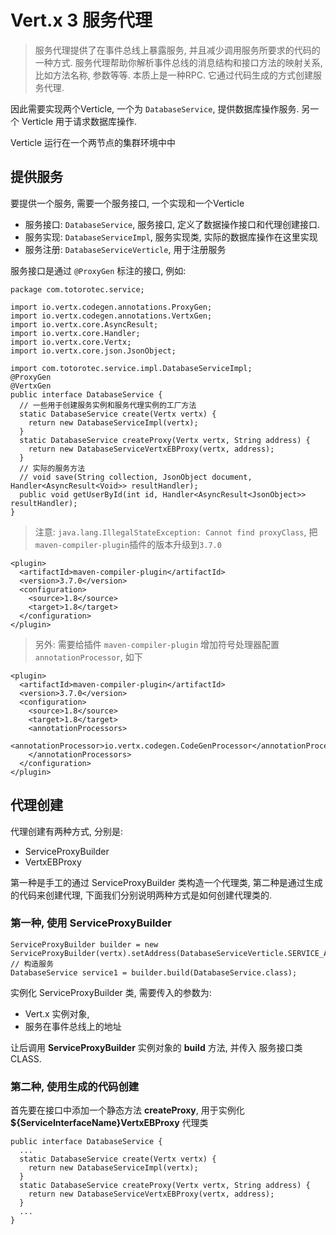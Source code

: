 # Vert.x 3 服务代理

> 服务代理提供了在事件总线上暴露服务, 并且减少调用服务所要求的代码的一种方式. 服务代理帮助你解析事件总线的消息结构和接口方法的映射关系, 比如方法名称, 参数等等. 本质上是一种RPC. 它通过代码生成的方式创建服务代理.

因此需要实现两个Verticle, 一个为 `DatabaseService`, 提供数据库操作服务. 另一个 Verticle 用于请求数据库操作.

Verticle 运行在一个两节点的集群环境中中

## 提供服务

要提供一个服务, 需要一个服务接口, 一个实现和一个Verticle

- 服务接口: `DatabaseService`, 服务接口, 定义了数据操作接口和代理创建接口.
- 服务实现: `DatabaseServiceImpl`, 服务实现类, 实际的数据库操作在这里实现
- 服务注册: `DatabaseServiceVerticle`, 用于注册服务

服务接口是通过 `@ProxyGen` 标注的接口, 例如:

```
package com.totorotec.service;

import io.vertx.codegen.annotations.ProxyGen;
import io.vertx.codegen.annotations.VertxGen;
import io.vertx.core.AsyncResult;
import io.vertx.core.Handler;
import io.vertx.core.Vertx;
import io.vertx.core.json.JsonObject;

import com.totorotec.service.impl.DatabaseServiceImpl;
@ProxyGen
@VertxGen
public interface DatabaseService {
  // 一些用于创建服务实例和服务代理实例的工厂方法
  static DatabaseService create(Vertx vertx) {
    return new DatabaseServiceImpl(vertx);
  }
  static DatabaseService createProxy(Vertx vertx, String address) {
    return new DatabaseServiceVertxEBProxy(vertx, address);
  }
  // 实际的服务方法
  // void save(String collection, JsonObject document, Handler<AsyncResult<Void>> resultHandler);
  public void getUserById(int id, Handler<AsyncResult<JsonObject>> resultHandler);
}
```

> 注意: `java.lang.IllegalStateException: Cannot find proxyClass`, 把`maven-compiler-plugin`插件的版本升级到`3.7.0`

```
<plugin>
  <artifactId>maven-compiler-plugin</artifactId>
  <version>3.7.0</version>
  <configuration>
    <source>1.8</source>
    <target>1.8</target>
  </configuration>
</plugin>
```

> 另外: 需要给插件 `maven-compiler-plugin` 增加符号处理器配置 `annotationProcessor`, 如下

```
<plugin>
  <artifactId>maven-compiler-plugin</artifactId>
  <version>3.7.0</version>
  <configuration>
    <source>1.8</source>
    <target>1.8</target>
    <annotationProcessors>
      <annotationProcessor>io.vertx.codegen.CodeGenProcessor</annotationProcessor>
    </annotationProcessors>
  </configuration>
</plugin>
```


## 代理创建

代理创建有两种方式, 分别是:

- ServiceProxyBuilder
- VertxEBProxy

第一种是手工的通过 ServiceProxyBuilder 类构造一个代理类, 第二种是通过生成的代码来创建代理, 下面我们分别说明两种方式是如何创建代理类的.

### 第一种, 使用 ServiceProxyBuilder

```
ServiceProxyBuilder builder = new ServiceProxyBuilder(vertx).setAddress(DatabaseServiceVerticle.SERVICE_ADDRESS);
// 构造服务
DatabaseService service1 = builder.build(DatabaseService.class);
```

实例化 ServiceProxyBuilder 类, 需要传入的参数为:

- Vert.x 实例对象,
- 服务在事件总线上的地址

让后调用 **ServiceProxyBuilder** 实例对象的 **build** 方法, 并传入 服务接口类CLASS.

### 第二种, 使用生成的代码创建

首先要在接口中添加一个静态方法 **createProxy**, 用于实例化 **${ServiceInterfaceName}VertxEBProxy** 代理类

```
public interface DatabaseService {
  ...
  static DatabaseService create(Vertx vertx) {
    return new DatabaseServiceImpl(vertx);
  }
  static DatabaseService createProxy(Vertx vertx, String address) {
    return new DatabaseServiceVertxEBProxy(vertx, address);
  }
  ...
}
```
